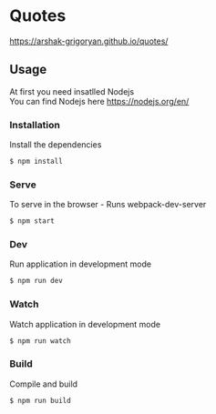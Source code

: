 # Quotes
https://arshak-grigoryan.github.io/quotes/

## Usage

At first you need insatlled Nodejs  
You can find Nodejs here https://nodejs.org/en/

### Installation
Install the dependencies
```sh
$ npm install
```
### Serve
To serve in the browser  - Runs webpack-dev-server
```sh
$ npm start
```
### Dev
Run application in development mode
```sh
$ npm run dev
```
### Watch
Watch application in development mode
```sh
$ npm run watch
```
### Build
Compile and build
```sh
$ npm run build
```
